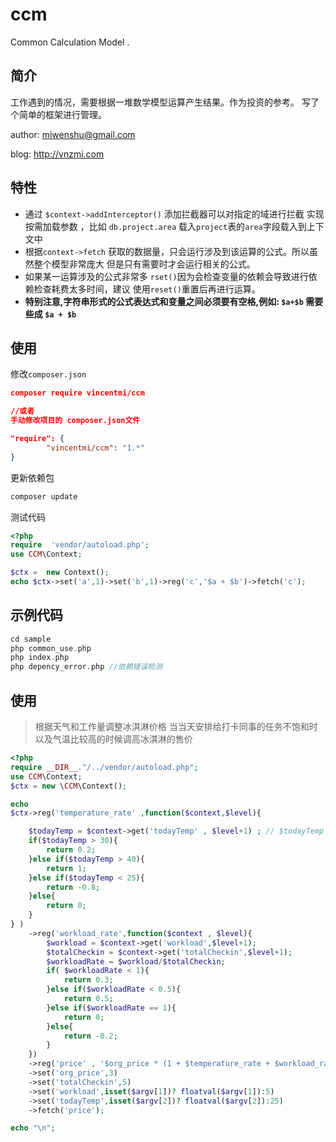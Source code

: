 # ccm
Common Calculation Model  . 

## 简介
工作遇到的情况，需要根据一堆数学模型运算产生结果。作为投资的参考。
写了个简单的框架进行管理。

author: miwenshu@gmail.com

blog: http://vnzmi.com

## 特性

- 通过 ```$context->addInterceptor()``` 添加拦截器可以对指定的域进行拦截
实现按需加载参数 ，比如  ```db.project.area``` 载入```project```表的```area```字段载入到上下文中
- 根据```context->fetch``` 获取的数据量，只会运行涉及到该运算的公式。所以虽然整个模型非常庞大
但是只有需要时才会运行相关的公式。
- 如果某一运算涉及的公式非常多 ```rset()```因为会检查变量的依赖会导致进行依赖检查耗费太多时间，建议
使用```reset()```重置后再进行运算。
- **特别注意,字符串形式的公式表达式和变量之间必须要有空格,例如: ```$a+$b``` 需要些成 ```$a + $b```**

## 使用

修改```composer.json```

```json
composer require vincentmi/ccm

//或者
手动修改项目的 composer.json文件

"require": {
    	"vincentmi/ccm": "1.*"
}

```
更新依赖包

```sh
composer update
```

测试代码

```php
<?php
require  'vendor/autoload.php';
use CCM\Context;

$ctx =  new Context();
echo $ctx->set('a',1)->set('b',1)->reg('c','$a + $b')->fetch('c');

```


## 示例代码

```php
cd sample
php common_use.php
php index.php 
php depency_error.php //依赖错误检测
```

## 使用

> 根据天气和工作量调整冰淇淋价格
> 当当天安排给打卡同事的任务不饱和时以及气温比较高的时候调高冰淇淋的售价

```php
<?php
require __DIR__."/../vendor/autoload.php";
use CCM\Context;
$ctx = new \CCM\Context();

echo
$ctx->reg('temperature_rate' ,function($context,$level){

    $todayTemp = $context->get('todayTemp' , $level+1) ; // $todayTemp = fget('http://cnweathor.com/getToday')
    if($todayTemp > 30){
        return 0.2;
    }else if($todayTemp > 40){
        return 1;
    }else if($todayTemp < 25){
        return -0.8;
    }else{
        return 0;
    }
} )
    ->reg('workload_rate',function($context , $level){
        $workload = $context->get('workload',$level+1);
        $totalCheckin = $context->get('totalCheckin',$level+1);
        $workloadRate = $workload/$totalCheckin;
        if( $workloadRate < 1){
            return 0.3;
        }else if($workloadRate < 0.5){
            return 0.5;
        }else if($workloadRate == 1){
            return 0;
        }else{
            return -0.2;
        }
    })
    ->reg('price' , '$org_price * (1 + $temperature_rate + $workload_rate)')
    ->set('org_price',3)
    ->set('totalCheckin',5)
    ->set('workload',isset($argv[1])? floatval($argv[1]):5)
    ->set('todayTemp',isset($argv[2])? floatval($argv[2]):25)
    ->fetch('price');

echo "\n";

```